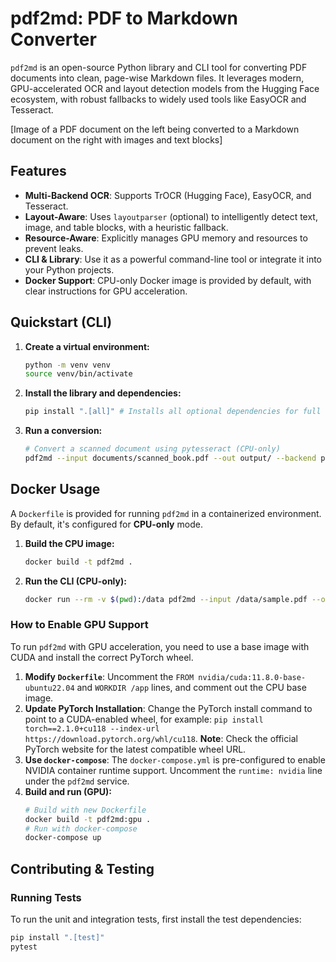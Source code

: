 # pdf2md: PDF to Markdown Converter

`pdf2md` is an open-source Python library and CLI tool for converting PDF documents into clean, page-wise Markdown files. It leverages modern, GPU-accelerated OCR and layout detection models from the Hugging Face ecosystem, with robust fallbacks to widely used tools like EasyOCR and Tesseract.

[Image of a PDF document on the left being converted to a Markdown document on the right with images and text blocks]

## Features

-   **Multi-Backend OCR**: Supports TrOCR (Hugging Face), EasyOCR, and Tesseract.
-   **Layout-Aware**: Uses `layoutparser` (optional) to intelligently detect text, image, and table blocks, with a heuristic fallback.
-   **Resource-Aware**: Explicitly manages GPU memory and resources to prevent leaks.
-   **CLI & Library**: Use it as a powerful command-line tool or integrate it into your Python projects.
-   **Docker Support**: CPU-only Docker image is provided by default, with clear instructions for GPU acceleration.

## Quickstart (CLI)

1.  **Create a virtual environment:**
    ```bash
    python -m venv venv
    source venv/bin/activate
    ```
2.  **Install the library and dependencies:**
    ```bash
    pip install ".[all]" # Installs all optional dependencies for full functionality
    ```
3.  **Run a conversion:**
    ```bash
    # Convert a scanned document using pytesseract (CPU-only)
    pdf2md --input documents/scanned_book.pdf --out output/ --backend pytesseract --layout heuristic
    ```

## Docker Usage

A `Dockerfile` is provided for running `pdf2md` in a containerized environment. By default, it's configured for **CPU-only** mode.

1.  **Build the CPU image:**
    ```bash
    docker build -t pdf2md .
    ```
2.  **Run the CLI (CPU-only):**
    ```bash
    docker run --rm -v $(pwd):/data pdf2md --input /data/sample.pdf --out /data/output --backend easyocr
    ```

### How to Enable GPU Support

To run `pdf2md` with GPU acceleration, you need to use a base image with CUDA and install the correct PyTorch wheel.

1.  **Modify `Dockerfile`**: Uncomment the `FROM nvidia/cuda:11.8.0-base-ubuntu22.04` and `WORKDIR /app` lines, and comment out the CPU base image.
2.  **Update PyTorch Installation**: Change the PyTorch install command to point to a CUDA-enabled wheel, for example: `pip install torch==2.1.0+cu118 --index-url https://download.pytorch.org/whl/cu118`. **Note**: Check the official PyTorch website for the latest compatible wheel URL.
3.  **Use `docker-compose`**: The `docker-compose.yml` is pre-configured to enable NVIDIA container runtime support. Uncomment the `runtime: nvidia` line under the `pdf2md` service.
4.  **Build and run (GPU):**
    ```bash
    # Build with new Dockerfile
    docker build -t pdf2md:gpu .
    # Run with docker-compose
    docker-compose up
    ```

## Contributing & Testing

### Running Tests

To run the unit and integration tests, first install the test dependencies:
```bash
pip install ".[test]"
pytest